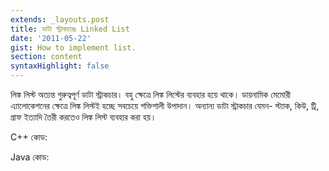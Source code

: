 ```yaml
---
extends: _layouts.post
title: ডাটা স্ট্রাকচারঃ Linked List
date: '2011-05-22'
gist: How to implement list.
section: content
syntaxHighlight: false
---
```


লিঙ্ক লিস্ট অত্যন্ত গুরুত্বপূর্ণ ডাটা স্ট্রাকচার। বহু ক্ষেত্রে লিঙ্ক লিস্টের ব্যবহার হয়ে থাকে। ডায়নামিক মেমোরী এ্যালোকেশনের ক্ষেত্রে লিঙ্ক লিস্টই হচ্ছে সবচেয়ে শক্তিশালী উপাদান। অন্যান্য ডাটা স্ট্রাকচার যেমন- স্ট্যাক, কিউ, ট্রি, গ্রাফ ইত্যাদি তৈরী করতেও লিঙ্ক লিস্ট ব্যবহার করা হয়।

C++ কোড:

<script src="https://gist.github.com/milon/c8eecef59c14bc0f9da1171cc70cd54a.js">
</script>

Java কোড:

<script src="https://gist.github.com/milon/2d471c41e61b02346cf0fa125858de2a.js">
</script>
